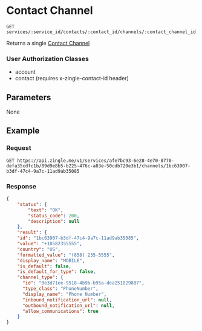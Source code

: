 # Contact Channel

    GET services/:service_id/contacts/:contact_id/channels/:contact_channel_id
    
Returns a single [Contact Channel]

### User Authorization Classes 
* account
* contact (requires x-zingle-contact-id header)

## Parameters
None

## Example
### Request

    GET https://api.zingle.me/v1/services/afe7bc93-6e28-4e70-8770-defa35cdfc1b/89d9e8b5-b225-476c-a83e-50cdb720e3b1/channels/1bc63907-b3df-47c4-9a7c-11ad9ab35085

### Response
``` json
{
    "status": {
        "text": "OK",
        "status_code": 200,
        "description": null
    },
    "result": {
    "id": "1bc63907-b3df-47c4-9a7c-11ad9ab35085",
    "value": "+18582355555",
    "country": "US",
    "formatted_value": "(858) 235-5555",
    "display_name": "MOBILE",
    "is_default": false,
    "is_default_for_type": false,
    "channel_type": {
      "id": "0e3d71ee-9518-4b9b-b95a-dea251829887",
      "type_class": "PhoneNumber",
      "display_name": "Phone Number",
      "inbound_notification_url": null,
      "outbound_notification_url": null,
      "allow_communications": true
    }
}
```

[Contact Channel]: README.md
